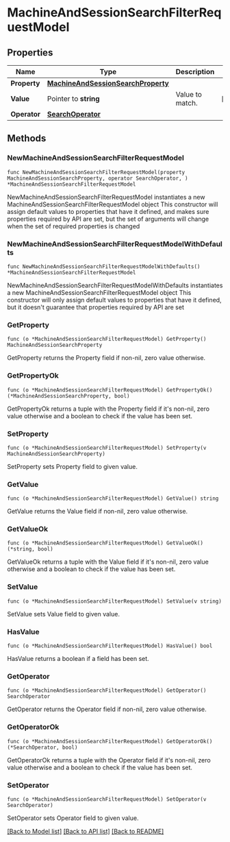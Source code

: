 # MachineAndSessionSearchFilterRequestModel

## Properties

Name | Type | Description | Notes
------------ | ------------- | ------------- | -------------
**Property** | [**MachineAndSessionSearchProperty**](MachineAndSessionSearchProperty.md) |  | 
**Value** | Pointer to **string** | Value to match. | [optional] 
**Operator** | [**SearchOperator**](SearchOperator.md) |  | 

## Methods

### NewMachineAndSessionSearchFilterRequestModel

`func NewMachineAndSessionSearchFilterRequestModel(property MachineAndSessionSearchProperty, operator SearchOperator, ) *MachineAndSessionSearchFilterRequestModel`

NewMachineAndSessionSearchFilterRequestModel instantiates a new MachineAndSessionSearchFilterRequestModel object
This constructor will assign default values to properties that have it defined,
and makes sure properties required by API are set, but the set of arguments
will change when the set of required properties is changed

### NewMachineAndSessionSearchFilterRequestModelWithDefaults

`func NewMachineAndSessionSearchFilterRequestModelWithDefaults() *MachineAndSessionSearchFilterRequestModel`

NewMachineAndSessionSearchFilterRequestModelWithDefaults instantiates a new MachineAndSessionSearchFilterRequestModel object
This constructor will only assign default values to properties that have it defined,
but it doesn't guarantee that properties required by API are set

### GetProperty

`func (o *MachineAndSessionSearchFilterRequestModel) GetProperty() MachineAndSessionSearchProperty`

GetProperty returns the Property field if non-nil, zero value otherwise.

### GetPropertyOk

`func (o *MachineAndSessionSearchFilterRequestModel) GetPropertyOk() (*MachineAndSessionSearchProperty, bool)`

GetPropertyOk returns a tuple with the Property field if it's non-nil, zero value otherwise
and a boolean to check if the value has been set.

### SetProperty

`func (o *MachineAndSessionSearchFilterRequestModel) SetProperty(v MachineAndSessionSearchProperty)`

SetProperty sets Property field to given value.


### GetValue

`func (o *MachineAndSessionSearchFilterRequestModel) GetValue() string`

GetValue returns the Value field if non-nil, zero value otherwise.

### GetValueOk

`func (o *MachineAndSessionSearchFilterRequestModel) GetValueOk() (*string, bool)`

GetValueOk returns a tuple with the Value field if it's non-nil, zero value otherwise
and a boolean to check if the value has been set.

### SetValue

`func (o *MachineAndSessionSearchFilterRequestModel) SetValue(v string)`

SetValue sets Value field to given value.

### HasValue

`func (o *MachineAndSessionSearchFilterRequestModel) HasValue() bool`

HasValue returns a boolean if a field has been set.

### GetOperator

`func (o *MachineAndSessionSearchFilterRequestModel) GetOperator() SearchOperator`

GetOperator returns the Operator field if non-nil, zero value otherwise.

### GetOperatorOk

`func (o *MachineAndSessionSearchFilterRequestModel) GetOperatorOk() (*SearchOperator, bool)`

GetOperatorOk returns a tuple with the Operator field if it's non-nil, zero value otherwise
and a boolean to check if the value has been set.

### SetOperator

`func (o *MachineAndSessionSearchFilterRequestModel) SetOperator(v SearchOperator)`

SetOperator sets Operator field to given value.



[[Back to Model list]](../README.md#documentation-for-models) [[Back to API list]](../README.md#documentation-for-api-endpoints) [[Back to README]](../README.md)


